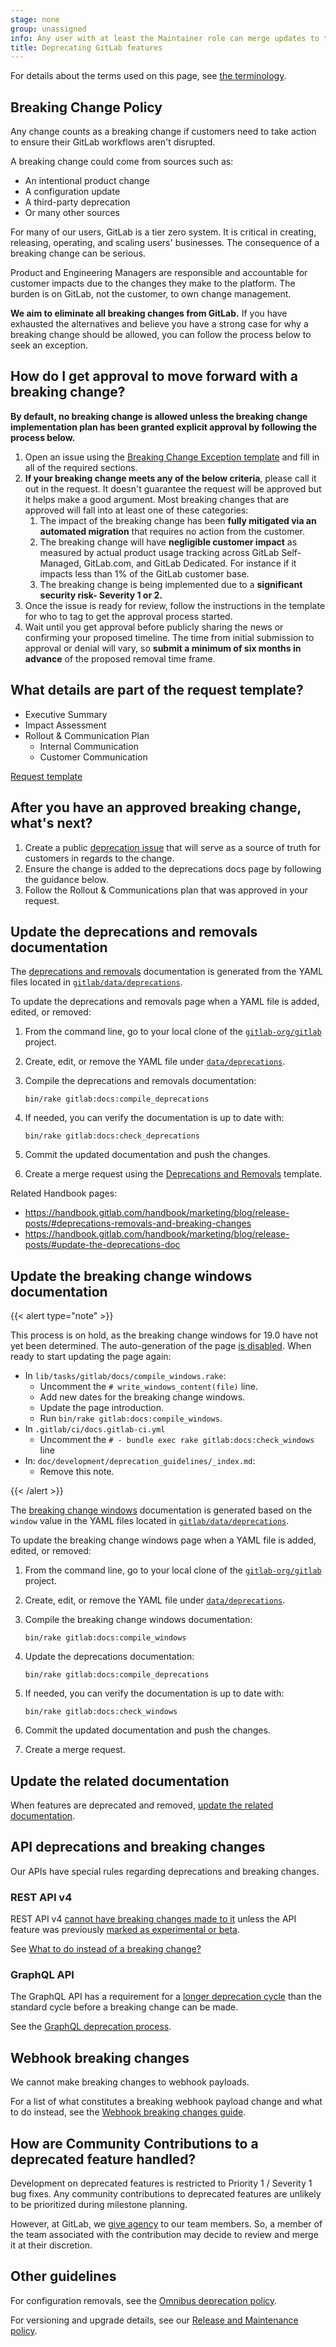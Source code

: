 ```yaml
---
stage: none
group: unassigned
info: Any user with at least the Maintainer role can merge updates to this content. For details, see https://docs.gitlab.com/development/development_processes/#development-guidelines-review.
title: Deprecating GitLab features
---
```

For details about the terms used on this page, see [the terminology](../../update/terminology.md).

## Breaking Change Policy

Any change counts as a breaking change if customers need to take action to ensure their GitLab workflows aren't disrupted.

A breaking change could come from sources such as:

- An intentional product change
- A configuration update
- A third-party deprecation
- Or many other sources

For many of our users, GitLab is a tier zero system. It is critical in creating, releasing, operating, and scaling users' businesses. The consequence of a breaking change can be serious.

Product and Engineering Managers are responsible and accountable for customer impacts due to the changes they make to the platform. The burden is on GitLab, not the customer, to own change management.

**We aim to eliminate all breaking changes from GitLab.** If you have exhausted the alternatives and believe you have a strong case for why a breaking change should be allowed, you can follow the process below to seek an exception.

## How do I get approval to move forward with a breaking change?

**By default, no breaking change is allowed unless the breaking change implementation plan has been granted explicit approval by following the process below.**

1. Open an issue using the [Breaking Change Exception template](https://gitlab.com/gitlab-com/Product/-/issues/new?description_template=Breaking-Change-Exception) and fill in all of the required sections.
1. **If your breaking change meets any of the below criteria**, please call it out in the request. It doesn't guarantee the request will be approved but it helps make a good argument. Most breaking changes that are approved will fall into at least one of these categories:
   1. The impact of the breaking change has been **fully mitigated via an automated migration** that requires no action from the customer.
   1. The breaking change will have **negligible customer impact** as measured by actual product usage tracking across GitLab Self-Managed, GitLab.com, and GitLab Dedicated. For instance if it impacts less than 1% of the GitLab customer base.
   1. The breaking change is being implemented due to a **significant security risk- Severity 1 or 2.**
1. Once the issue is ready for review, follow the instructions in the template for who to tag to get the approval process started.
1. Wait until you get approval before publicly sharing the news or confirming your proposed timeline. The time from initial submission to approval or denial will vary, so **submit a minimum of six months in advance** of the proposed removal time frame.

## What details are part of the request template?

- Executive Summary
- Impact Assessment
- Rollout & Communication Plan
  - Internal Communication
  - Customer Communication

[Request template](https://gitlab.com/gitlab-com/Product/-/issues/new?description_template=Breaking-Change-Exception)

## After you have an approved breaking change, what's next?

1. Create a public [deprecation issue](https://gitlab.com/gitlab-org/gitlab/-/blob/master/.gitlab/issue_templates/Deprecations.md) that will serve as a source of truth for customers in regards to the change.
1. Ensure the change is added to the deprecations docs page by following the guidance below.
1. Follow the Rollout & Communications plan that was approved in your request.

## Update the deprecations and removals documentation

The [deprecations and removals](../../update/deprecations.md)
documentation is generated from the YAML files located in
[`gitlab/data/deprecations`](https://gitlab.com/gitlab-org/gitlab/-/tree/master/data/deprecations).

To update the deprecations and removals page when a YAML file is added,
edited, or removed:

1. From the command line, go to your local clone of the [`gitlab-org/gitlab`](https://gitlab.com/gitlab-org/gitlab) project.
1. Create, edit, or remove the YAML file under [`data/deprecations`](https://gitlab.com/gitlab-org/gitlab/-/tree/master/data/deprecations).
1. Compile the deprecations and removals documentation:

   ```shell
   bin/rake gitlab:docs:compile_deprecations
   ```

1. If needed, you can verify the documentation is up to date with:

   ```shell
   bin/rake gitlab:docs:check_deprecations
   ```

1. Commit the updated documentation and push the changes.
1. Create a merge request using the [Deprecations and Removals](https://gitlab.com/gitlab-org/gitlab/-/blob/master/.gitlab/merge_request_templates/Deprecations.md)
   template.

Related Handbook pages:

- <https://handbook.gitlab.com/handbook/marketing/blog/release-posts/#deprecations-removals-and-breaking-changes>
- <https://handbook.gitlab.com/handbook/marketing/blog/release-posts/#update-the-deprecations-doc>

## Update the breaking change windows documentation

{{< alert type="note" >}}

This process is on hold, as the breaking change windows for 19.0 have not yet been determined.
The auto-generation of the page [is disabled](https://gitlab.com/gitlab-org/gitlab/-/merge_requests/207514).
When ready to start updating the page again:

- In `lib/tasks/gitlab/docs/compile_windows.rake`:
  - Uncomment the `# write_windows_content(file)` line.
  - Add new dates for the breaking change windows.
  - Update the page introduction.
  - Run `bin/rake gitlab:docs:compile_windows`.
- In `.gitlab/ci/docs.gitlab-ci.yml`
  - Uncomment the `# - bundle exec rake gitlab:docs:check_windows` line
- In: `doc/development/deprecation_guidelines/_index.md`:
  - Remove this note.

{{< /alert >}}

The [breaking change windows](../../update/breaking_windows.md)
documentation is generated based on the `window` value in the YAML files located in
[`gitlab/data/deprecations`](https://gitlab.com/gitlab-org/gitlab/-/tree/master/data/deprecations).

To update the breaking change windows page when a YAML file is added,
edited, or removed:

1. From the command line, go to your local clone of the [`gitlab-org/gitlab`](https://gitlab.com/gitlab-org/gitlab) project.
1. Create, edit, or remove the YAML file under [`data/deprecations`](https://gitlab.com/gitlab-org/gitlab/-/tree/master/data/deprecations).
1. Compile the breaking change windows documentation:

   ```shell
   bin/rake gitlab:docs:compile_windows
   ```

1. Update the deprecations documentation:

   ```shell
   bin/rake gitlab:docs:compile_deprecations
   ```

1. If needed, you can verify the documentation is up to date with:

   ```shell
   bin/rake gitlab:docs:check_windows
   ```

1. Commit the updated documentation and push the changes.
1. Create a merge request.

## Update the related documentation

When features are deprecated and removed, [update the related documentation](../documentation/styleguide/deprecations_and_removals.md).

## API deprecations and breaking changes

Our APIs have special rules regarding deprecations and breaking changes.

### REST API v4

REST API v4 [cannot have breaking changes made to it](../api_styleguide.md#breaking-changes)
unless the API feature was previously
[marked as experimental or beta](../api_styleguide.md#experimental-beta-and-generally-available-features).

See [What to do instead of a breaking change?](../api_styleguide.md#what-to-do-instead-of-a-breaking-change)

### GraphQL API

The GraphQL API has a requirement for a [longer deprecation cycle](../../api/graphql/_index.md#deprecation-and-removal-process)
than the standard cycle before a breaking change can be made.

See the [GraphQL deprecation process](../api_graphql_styleguide.md#deprecating-schema-items).

## Webhook breaking changes

We cannot make breaking changes to webhook payloads.

For a list of what constitutes a breaking webhook payload change and what to do instead, see the
[Webhook breaking changes guide](../../development/webhooks.md#breaking-changes).

## How are Community Contributions to a deprecated feature handled?

Development on deprecated features is restricted to Priority 1 / Severity 1 bug fixes. Any community contributions to deprecated features are unlikely to be prioritized during milestone planning.

However, at GitLab, we [give agency](https://handbook.gitlab.com/handbook/values/#give-agency) to our team members. So, a member of the team associated with the contribution may decide to review and merge it at their discretion.

## Other guidelines

For configuration removals, see the [Omnibus deprecation policy](../../administration/package_information/deprecation_policy.md).

For versioning and upgrade details, see our [Release and Maintenance policy](../../policy/maintenance.md).
